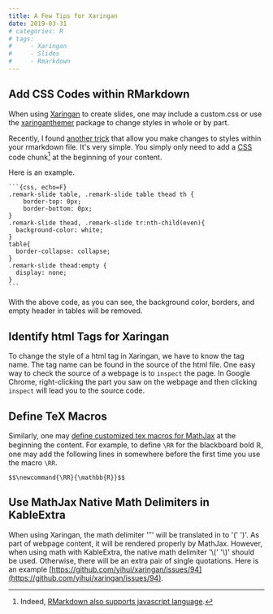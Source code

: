 ```yaml
---
title: A Few Tips for Xaringan
date: 2019-03-31
# categories: R
# tags: 
#     - Xaringan
#     - Slides
#     - Rmarkdown
---
```


## Add CSS Codes within RMarkdown

When using [Xaringan](https://slides.yihui.name/xaringan/) to create slides, one may include a custom.css or use the [xaringanthemer](https://pkg.garrickadenbuie.com/xaringanthemer/articles/xaringanthemer.html) package to change styles in whole or by part.

Recently, I found [another trick](https://stackoverflow.com/questions/52656548/xaringan-changing-code-background-for-specific-chunks) that allow you make changes to styles within your rmarkdown file. It's very simple. You simply only need to add a [CSS](https://www.w3schools.com/css/) code chunk[^1] at the beginning of your content.

Here is an example.

    ```{css, echo=F}
    .remark-slide table, .remark-slide table thead th {
        border-top: 0px;
        border-bottom: 0px;
    }
    .remark-slide thead, .remark-slide tr:nth-child(even){
      background-color: white;
    }
    table{
      border-collapse: collapse;
    }
    .remark-slide thead:empty {
      display: none;
    }
    ```

With the above code, as you can see, the background color, borders, and empty header in tables will be removed.

## Identify html Tags for Xaringan

To change the style of a html tag in Xaringan, we have to know the tag name. The tag name can be found in the source of the html file. One easy way to check the source of a webpage is to `inspect` the page. In Google Chrome, right-clicking the part you saw on the webpage and then clicking `inspect` will lead you to the source code.

## Define TeX Macros

Similarly, one may [define customized tex macros for MathJax](http://docs.mathjax.org/en/latest/tex.html#defining-tex-macros) at the beginning the content. For example, to define `\RR` for the blackboard bold $\mathbb{R}$, one may add the following lines in somewhere before the first time you use the macro `\RR`.

```
$$\newcommand{\RR}{\mathbb{R}}$$
```

## Use MathJax Native Math Delimiters in KableExtra

When using Xaringan, the math delimiter '$' '$' will be translated in to '\(' '\)'. As part of webpage content, it will be rendered properly by MathJax. However, when using math with KableExtra, the native math delimiter '\\(' '\\)' should be used. Otherwise, there will be an extra pair of single quotations. Here is an example [https://github.com/yihui/xaringan/issues/94](https://github.com/yihui/xaringan/issues/94).

[^1]: Indeed, [RMarkdown also supports javascript language](https://rmarkdown.rstudio.com/lesson-5.html).